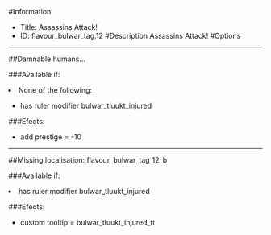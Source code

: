 #Information
 - Title: Assassins Attack!
 - ID: flavour_bulwar_tag.12
#Description
Assassins Attack!
#Options

___
##Damnable humans...

###Available if:
<li>None of the following:</li><ul><li>has ruler modifier bulwar_tluukt_injured</li></ul>

###Efects:<ul><li>add prestige = -10</li></ul>

___
##Missing localisation: flavour_bulwar_tag_12_b

###Available if:
<li>has ruler modifier bulwar_tluukt_injured</li>

###Efects:<ul><li>custom tooltip = bulwar_tluukt_injured_tt</li></ul>
